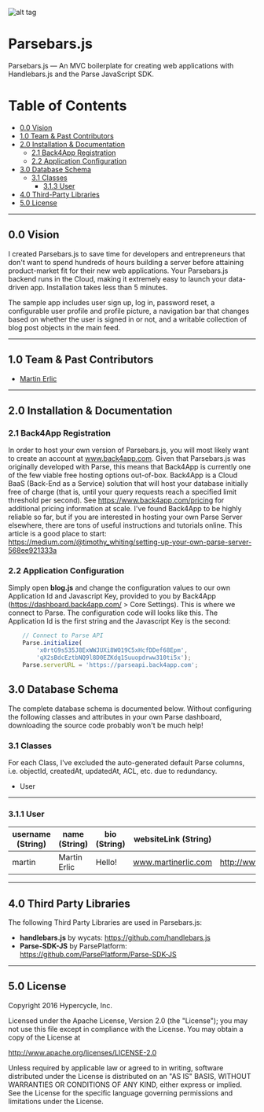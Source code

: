 ![alt tag](http://www.martinerlic.com/parsebars/images/parsebars-js-splash.png)

# Parsebars.js
Parsebars.js — An MVC boilerplate for creating web applications with Handlebars.js and the Parse JavaScript SDK.

# Table of Contents  
* [0.0 Vision](#vision)
* [1.0 Team & Past Contributors](#team)
* [2.0 Installation & Documentation](#installation)
  * [2.1 Back4App Registration](#back4app)
  * [2.2 Application Configuration](#config)
* [3.0 Database Schema](#schema)
  * [3.1 Classes](#classes)
    * [3.1.3 User](#user)
* [4.0 Third-Party Libraries](#libs)
* [5.0 License](#license)

<hr>

<a name="vision">
<h2>0.0 Vision</h2>

I created Parsebars.js to save time for developers and entrepreneurs that don't want to spend hundreds of hours building a server before attaining product-market fit for their new web applications. Your Parsebars.js backend runs in the Cloud, making it extremely easy to launch your data-driven app. Installation takes less than 5 minutes. 

The sample app includes user sign up, log in, password reset, a configurable user profile and profile picture, a navigation bar that changes based on whether the user is signed in or not, and a writable collection of blog post objects in the main feed. 

<hr>

<a name="team">
<h2>1.0 Team & Past Contributors</h2>

* <a href="https://github.com/santafebound/">Martin Erlic</a>

<hr>

<a name="installation">
<h2>2.0 Installation & Documentation</h2>

<a name="back4app">
<h3>2.1 Back4App Registration</h3>

In order to host your own version of Parsebars.js, you will most likely want to create an account at www.back4app.com. Given that Parsebars.js was originally developed with Parse, this means that Back4App is currently one of the few viable free hosting options out-of-box. Back4App is a Cloud BaaS (Back-End as a Service) solution that will host your database initially free of charge (that is, until your query requests reach a specified limit threshold per second). See https://www.back4app.com/pricing for additional pricing information at scale. I've found Back4App to be highly reliable so far, but if you are interested in hosting your own Parse Server elsewhere, there are tons of useful instructions and tutorials online. This article is a good place to start: https://medium.com/@timothy_whiting/setting-up-your-own-parse-server-568ee921333a

<a name="config">
<h3>2.2 Application Configuration</h3>

Simply open **blog.js** and change the configuration values to our own Application Id and Javascript Key, provided to you by Back4App (https://dashboard.back4app.com/ > Core Settings). This is where we connect to Parse. The configuration code will looks like this. The Application Id is the first string and the Javascript Key is the second:

```javascript
    // Connect to Parse API
    Parse.initialize(
        'x0rtG9s535J8ExWWJUXi8WO19C5xHcfDDef68Epm',
        'qX2sBdcEztbNQ9l8D0EZKdq1Suuopdrww310ti5x');
    Parse.serverURL = 'https://parseapi.back4app.com';
 ```

<a name="schema">
<h2>3.0 Database Schema</h2>

The complete database schema is documented below. Without configuring the following classes and attributes in your own Parse dashboard, downloading the source code probably won't be much help!

<a name="classes">
<h3>3.1 Classes</h3>

For each Class, I've excluded the auto-generated default Parse columns, i.e. objectId, createdAt, updatedAt, ACL, etc. due to redundancy.

* User

<hr>

<a name="user">
<h3>3.1.1 User</h3>


| username (String) | name (String) | bio (String) | websiteLink (String) | profilePicture (File) | phoneNumber (String)
|--------------------------|-----------------|-------------------|--------------|----------------------|---------------|
| martin | Martin Erlic | Hello! | www.martinerlic.com | http://www.martinerlic.com/images/martin.jpg | 123-123-1234 |


<hr>

<a name="libs">
<h2>4.0 Third Party Libraries</h2>

The following Third Party Libraries are used in Parsebars.js:

- **handlebars.js** by wycats: https://github.com/handlebars.js
- **Parse-SDK-JS** by ParsePlatform: https://github.com/ParsePlatform/Parse-SDK-JS

<hr>

<a name="license">
<h2>5.0 License</h2>

Copyright 2016 Hypercycle, Inc.

Licensed under the Apache License, Version 2.0 (the "License");
you may not use this file except in compliance with the License.
You may obtain a copy of the License at

   http://www.apache.org/licenses/LICENSE-2.0

Unless required by applicable law or agreed to in writing, software
distributed under the License is distributed on an "AS IS" BASIS,
WITHOUT WARRANTIES OR CONDITIONS OF ANY KIND, either express or implied.
See the License for the specific language governing permissions and
limitations under the License.
